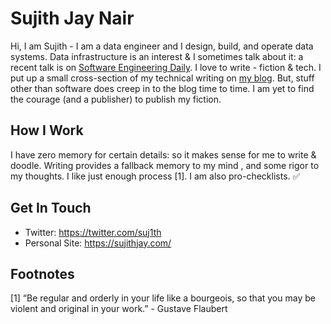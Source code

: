 # Sujith Jay Nair

Hi, I am Sujith - I am a data engineer and I design, build, and operate data systems. Data infrastructure is an interest & I sometimes talk about it: a recent talk is on [Software Engineering Daily](https://softwareengineeringdaily.com/2020/02/06/nubank-data-engineering-with-sujith-nair/). I love to write - fiction & tech. I put up a small cross-section of my technical writing on [my blog](https://sujithjay.com). But, stuff other than software does creep in to the blog time to time. I am yet to find the courage (and a publisher) to publish my fiction.

## How I Work
I have zero memory for certain details: so it makes sense for me to write & doodle. Writing provides a fallback memory to my mind , and some rigor to my thoughts. I like just enough process [1]. I am also pro-checklists. ✅ 

## Get In Touch
- Twitter: https://twitter.com/suj1th
- Personal Site: https://sujithjay.com/

## Footnotes
[1] “Be regular and orderly in your life like a bourgeois, so that you may be violent and original in your work.” - Gustave Flaubert

